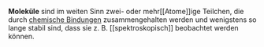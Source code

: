 **Moleküle** sind im weiten Sinn zwei- oder mehr[[Atome]]ige
Teilchen, die durch [chemische Bindungen](https://de.wikipedia.org/wiki/Chemische_Bindung "Chemische Bindung") zusammengehalten werden und wenigstens so lange stabil sind, dass sie z. B. [[spektroskopisch]] beobachtet werden können.